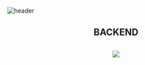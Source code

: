 ![header](https://capsule-render.vercel.app/api?type=waving&color=auto&height=300&section=header&text=Hello%20GIT!🥳&fontSize=50)
<h2 align="center">BACKEND</h2>
<h2 align="center"><img src="https://img.shields.io/badge/SpringBoot-6DB33F?style=for-the-badge&logo=SpringBoot&logoColor=white"></h2>
